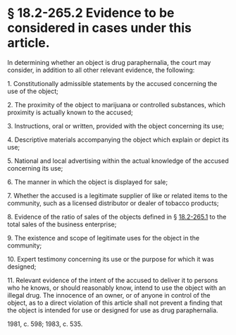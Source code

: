 # § 18.2-265.2 Evidence to be considered in cases under this article.

<p>In determining whether an object is drug paraphernalia, the court may consider, in addition to all other relevant evidence, the following:</p><p>1. Constitutionally admissible statements by the accused concerning the use of the object;</p><p>2. The proximity of the object to marijuana or controlled substances, which proximity is actually known to the accused;</p><p>3. Instructions, oral or written, provided with the object concerning its use;</p><p>4. Descriptive materials accompanying the object which explain or depict its use;</p><p>5. National and local advertising within the actual knowledge of the accused concerning its use;</p><p>6. The manner in which the object is displayed for sale;</p><p>7. Whether the accused is a legitimate supplier of like or related items to the community, such as a licensed distributor or dealer of tobacco products;</p><p>8. Evidence of the ratio of sales of the objects defined in § <a href='http://law.lis.virginia.gov/vacode/18.2-265.1/'>18.2-265.1</a> to the total sales of the business enterprise;</p><p>9. The existence and scope of legitimate uses for the object in the community;</p><p>10. Expert testimony concerning its use or the purpose for which it was designed;</p><p>11. Relevant evidence of the intent of the accused to deliver it to persons who he knows, or should reasonably know, intend to use the object with an illegal drug. The innocence of an owner, or of anyone in control of the object, as to a direct violation of this article shall not prevent a finding that the object is intended for use or designed for use as drug paraphernalia.</p><p>1981, c. 598; 1983, c. 535.</p>